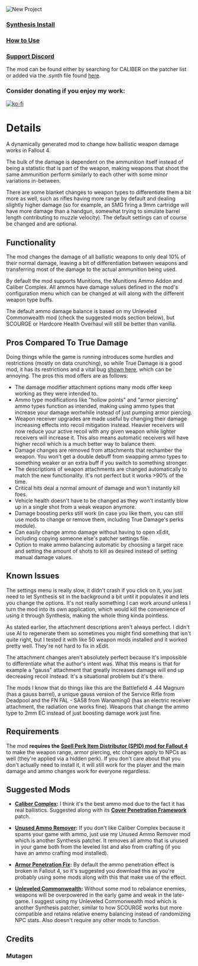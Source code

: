 ![New Project](https://github.com/ReaperAnon/CALIBER-Damage-Overhaul/assets/63963239/11598e7d-0f1b-4c08-b47a-024cb4ab7601)

### [Synthesis Install](https://github.com/Mutagen-Modding/Synthesis/wiki/Installation)
### [How to Use](https://github.com/Mutagen-Modding/Synthesis/wiki/Typical-Usage#adding-patchers)

### [Support Discord](https://discord.gg/u4zNjc2a)

The mod can be found either by searching for CALIBER on the patcher list or added via the .synth file found [here](https://github.com/ReaperAnon/CALIBER-Damage-Overhaul/releases/tag/meta).

### Consider donating if you enjoy my work:
[![ko-fi](https://ko-fi.com/img/githubbutton_sm.svg)](https://ko-fi.com/A0A6P3CRK)

# Details
A dynamically generated mod to change how ballistic weapon damage works in Fallout 4.

The bulk of the damage is dependent on the ammunition itself instead of being a statistic that is part of the weapon, making weapons that shoot the same ammunition perform similarly to each other with some minor variations in-between.

There are some blanket changes to weapon types to differentiate them a bit more as well, such as rifles having more range by default and dealing slightly higher damage (so for example, an SMG firing a 9mm cartridge will have more damage than a handgun, somewhat trying to simulate barrel length contributing to muzzle velocity). The default settings can of course be changed and are optional.

## Functionality
The mod changes the damage of all ballistic weapons to only deal 10% of their normal damage, leaving a bit of differentiation between weapons and transferring most of the damage to the actual ammunition being used.

By default the mod supports Munitions, the Munitions Ammo Addon and Caliber Complex. All ammos have damage values defined in the mod's configuration menu which can be changed at will along with the different weapon type buffs.

The default ammo damage balance is based on my Unleveled Commonwealth mod (check the suggested mods section below), but SCOURGE or Hardcore Health Overhaul will still be better than vanilla. 

## Pros Compared To True Damage
Doing things while the game is running introduces some hurdles and restrictions (mostly on data crunching), so while True Damage is a good mod, it has its restrictions and a vital bug [shown here](https://youtu.be/re3UGfGrUK8?si=GTQi6WXRk0hOwDcR&t=607), which can be annoying. The pros this mod offers are as follows:

- The damage modifier attachment options many mods offer keep working as they were intended to.
- Ammo type modifications like "hollow points" and "armor piercing" ammo types function as intended, making using ammo types that increase your damage wortwhile instead of just pumping armor piercing.
- Weapon receiver upgrades are made useful by changing their damage increasing effects into recoil mitigation instead. Heavier receivers will now reduce your active recoil with any given weapon while lighter receivers will increase it. This also means automatic receivers will have higher recoil which is a much better way to balance them.
- Damage changes are removed from attachments that rechamber the weapon. You won't get a double debuff from swapping ammo types to something weaker or an extra buff if you switch to something stronger.
- The descriptions of weapon attachments are changed automatically to match the new functionality. It's not perfect but it works >90% of the time.
- Critical hits deal a normal amount of damage and won't instantly kill foes.
- Vehicle health doesn't have to be changed as they won't instantly blow up in a single shot from a weak weapon anymore.
- Damage boosting perks still work (in case you like them, you can still use mods to change or remove them, including True Damage's perks module).
- Can easily change ammo damage without having to open xEdit, including copying someone else's patcher settings file.
- Option to make ammo balancing automatic by choosing a target race and setting the amount of shots to kill as desired instead of setting manual damage values.

## Known Issues
The settings menu is really slow, it didn't crash if you click on it, you just need to let Synthesis sit in the background a bit until it populates it and lets you change the options. It's not really something I can work around unless I turn the mod into its own application, which would kill the convenience of using it through Synthesis, making the whole thing kinda pointless.

As stated earlier, the attachment descriptions aren't always perfect. I didn't use AI to regenerate them so sometimes you might find something that isn't quite right, but I tested it with like 50 weapon mods installed and it worked pretty well. They're not hard to fix in xEdit.

The attachment changes aren't absolutely perfect because it's impossible to differentiate what the author's intent was. What this means is that for example a "gauss" attachment that greatly increases damage will end up decreasing recoil instead.
It's a situational problem but it's there.

The mods I know that do things like this are the Battlefield 4 .44 Magnum (has a gauss barrel), a unique gauss version of the Service Rifle from Deadpool and the FN FAL - SA58 from Wanaming0 (has an electric receiver attachment, the radiation one works fine). Weapons that change the ammo type to 2mm EC instead of just boosting damage work just fine.

## Requirements
The mod **requires the [Spell Perk Item Distributor (SPID) mod for Fallout 4](https://www.nexusmods.com/fallout4/mods/48365)** to make the weapon range, armor piercing, etc changes apply to NPCs as well (they're applied via a hidden perk). If you don't care about that you don't actually need to install it, it will still work for the player and the main damage and ammo changes work for everyone regardless.

## Suggested Mods
- **[Caliber Complex](https://www.nexusmods.com/fallout4/mods/50111?):** I think it's the best ammo mod due to the fact it has real ballistics. Suggested along with its **[Cover Penetration Framework](https://www.nexusmods.com/fallout4/mods/55959)** patch.
  
- **[Unused Ammo Remover](https://github.com/ReaperAnon/UnusedAmmoRemover):** If you don't like Caliber Complex because it spams your game with ammo, just use my Unused Ammo Remover mod which is another Synthesis patcher. It removes all ammo that is unused in your game both from the leveled list and also from crafting (if you have an ammo crafting mod installed).

- **[Armor Penetration Fix](https://www.nexusmods.com/fallout4/mods/73849):** By default the ammo penetration effect is broken in Fallout 4, so it's suggested you download this as you're probably using some mods along with this that make use of the effect.
  
- **[Unleveled Commonwealth](https://github.com/ReaperAnon/Unleveled-Commonwealth):** Without some mod to rebalance enemies, weapons will be overpowered in the early game and weak in the late-game. I suggest using my Unleveled Commonwealth mod which is another Synthesis patcher, similar to how SCOURGE works but more compatible and retains relative enemy balancing instead of randomizing NPC stats. Also doesn't require any other mods to function.

## Credits

### Mutagen
